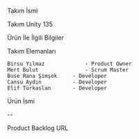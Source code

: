 Takım İsmi &nbsp;


Takım Unity 135 &nbsp;



Ürün İle İlgili Bilgiler &nbsp;


Takım Elemanları &nbsp;


    Birsu Yılmaz	         - Product Owner
	Mert Bulut  	         - Scrum Master
	Buse Rana Şimşek	 - Developer
	Cansu Aydın     	 - Developer
	Elif Türkaslan  	 - Developer
Ürün İsmi &nbsp;


--

Product Backlog URL &nbsp;


